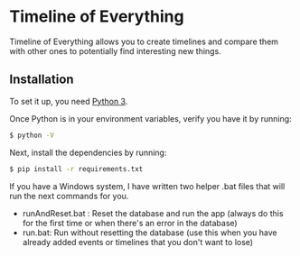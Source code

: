 # Timeline of Everything

Timeline of Everything allows you to create timelines and compare them with other ones to potentially find interesting new things.

## Installation

To set it up, you need [Python 3](https://www.python.org/download/releases/3.0/).

Once Python is in your environment variables, verify you have it by running:

```sh
$ python -V
```

Next, install the dependencies by running:

```sh
$ pip install -r requirements.txt
```

If you have a Windows system, I have written two helper .bat files that will run the next commands for you.

  - runAndReset.bat : Reset the database and run the app (always do this for the first time or when there's an error in the database)
  - run.bat: Run without resetting the database (use this when you have already added events or timelines that you don't want to lose)